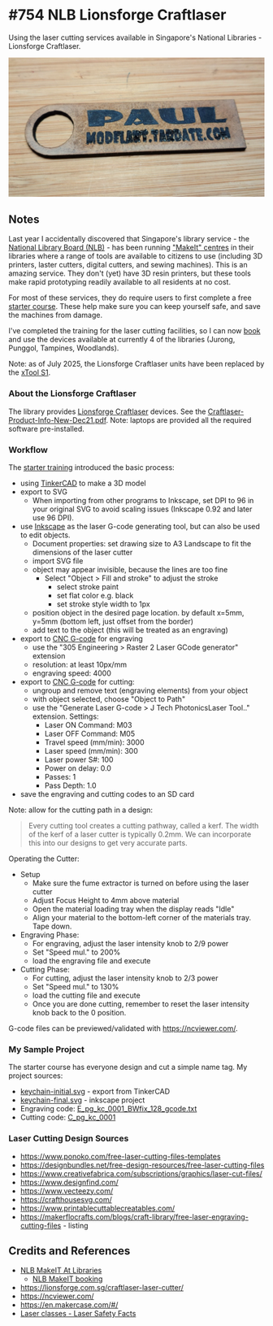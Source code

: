 # #754 NLB Lionsforge Craftlaser

Using the laser cutting services available in Singapore's National Libraries - Lionsforge Craftlaser.

![Build](./assets/LionsforgeCraftlaser_build.jpg?raw=true)

## Notes

Last year I accidentally discovered that Singapore's library service - the [National Library Board (NLB)](https://www.nlb.gov.sg/main/home) - has been running ["MakeIt" centres](https://www.nlb.gov.sg/main/services/MakeIT-at-Libraries) in their libraries where a range of tools are available to citizens to use (including 3D printers, laster cutters, digital cutters, and sewing machines). This is an amazing service. They don't (yet) have 3D resin printers, but these tools make rapid prototyping readily available to all residents at no cost.

For most of these services, they do require users to first complete a free [starter course](https://go.gov.sg/nlb-makeit-events). These help make sure you can keep yourself safe, and save the machines from damage.

I've completed the training for the laser cutting facilities, so I can now [book](https://makeitsg.simplybook.asia/v2/) and use the devices available at currently 4 of the libraries (Jurong, Punggol, Tampines, Woodlands).

Note: as of July 2025, the Lionsforge Craftlaser units have been replaced by the [xTool S1](../xToolS1/).

### About the Lionsforge Craftlaser

The library provides [Lionsforge Craftlaser](https://lionsforge.com.sg/craftlaser-laser-cutter/) devices.
See the [Craftlaser-Product-Info-New-Dec21.pdf](./assets/Craftlaser-Product-Info-New-Dec21.pdf).
Note: laptops are provided all the required software pre-installed.

### Workflow

The [starter training](./assets/makeit-digital-cutting-laser-crafting-starter-session-2024-09-01.pdf) introduced the basic process:

* using [TinkerCAD](https://www.tinkercad.com/) to make a 3D model
* export to SVG
    * When importing from other programs to Inkscape, set DPI to 96 in your original SVG to avoid scaling issues (Inkscape 0.92 and later use 96 DPI).
* use [Inkscape](https://inkscape.org/) as the laser G-code generating tool, but can also be used to edit objects.
    * Document properties: set drawing size to A3 Landscape to fit the dimensions of the laser cutter
    * import SVG file
    * object may appear invisible, because the lines are too fine
        * Select "Object > Fill and stroke" to adjust the stroke
            * select stroke paint
            * set flat color e.g. black
            * set stroke style width to 1px
    * position object in the desired page location. by default x=5mm, y=5mm (bottom left, just offset from the border)
    * add text to the object (this will be treated as an engraving)
* export to [CNC G-code](https://en.wikipedia.org/wiki/G-code) for engraving
    * use the "305 Engineering > Raster 2 Laser GCode generator" extension
    * resolution: at least 10px/mm
    * engraving speed: 4000
* export to [CNC G-code](https://en.wikipedia.org/wiki/G-code) for cutting:
    * ungroup and remove text (engraving elements) from your object
    * with object selected, choose "Object to Path"
    * use the "Generate Laser G-code > J Tech PhotonicsLaser Tool.." extension. Settings:
        * Laser ON Command: M03
        * Laser OFF Command: M05
        * Travel speed (mm/min): 3000
        * Laser speed (mm/min): 300
        * Laser power S#: 100
        * Power on delay: 0.0
        * Passes: 1
        * Pass Depth: 1.0
* save the engraving and cutting codes to an SD card

Note: allow for the cutting path in a design:

> Every cutting tool creates a cutting pathway, called a kerf.
> The width of the kerf of a laser cutter is typically 0.2mm.
> We can incorporate this into our designs to get very accurate parts.

Operating the Cutter:

* Setup
    * Make sure the fume extractor is turned on before using the laser cutter
    * Adjust Focus Height to 4mm above material
    * Open the material loading tray when the display reads "Idle"
    * Align your material to the bottom-left corner of the materials tray. Tape down.
* Engraving Phase:
    * For engraving, adjust the laser intensity knob to 2/9 power
    * Set "Speed mul." to 200%
    * load the engraving file and execute
* Cutting Phase:
    * For cutting, adjust the laser intensity knob to 2/3 power
    * Set "Speed mul." to 130%
    * load the cutting file and execute
    * Once you are done cutting, remember to reset the laser intensity knob back to the 0 position.

G-code files can be previewed/validated with <https://ncviewer.com/>.

### My Sample Project

The starter course has everyone design and cut a simple name tag.
My project sources:

* [keychain-initial.svg](./assets/keychain-initial.svg) - export from TinkerCAD
* [keychain-final.svg](./assets/keychain-final.svg) - inkscape project
* Engraving code: [E_pg_kc_0001_BWfix_128_gcode.txt](./assets/E_pg_kc_0001_BWfix_128_gcode.txt)
* Cutting code: [C_pg_kc_0001](./assets/C_pg_kc_0001)

### Laser Cutting Design Sources

* <https://www.ponoko.com/free-laser-cutting-files-templates>
* <https://designbundles.net/free-design-resources/free-laser-cutting-files>
* <https://www.creativefabrica.com/subscriptions/graphics/laser-cut-files/>
* <https://www.designfind.com/>
* <https://www.vecteezy.com/>
* <https://crafthousesvg.com/>
* <https://www.printablecuttablecreatables.com/>
* <https://makerflocrafts.com/blogs/craft-library/free-laser-engraving-cutting-files> - listing

## Credits and References

* [NLB MakeIT At Libraries](https://www.nlb.gov.sg/main/services/MakeIT-at-Libraries)
    * [NLB MakeIT booking](https://makeitsg.simplybook.asia/v2/)
* <https://lionsforge.com.sg/craftlaser-laser-cutter/>
* <https://ncviewer.com/>
* <https://en.makercase.com/#/>
* [Laser classes - Laser Safety Facts](https://www.lasersafetyfacts.com/laserclasses.html)
